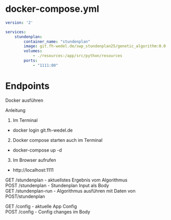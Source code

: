 # docker-compose.yml

```yml
version: '2'

services:
    stundenplan:
        container_name: "stundenplan"
        image: git.fh-wedel.de/swp_stundenplan25/genetic_algorithm:0.0.2
        volumes:
            - ./resources:/app/src/python/resources
        ports:
            - "1111:80"
```

# Endpoints

Docker ausführen
 
Anleitung
1. Im Terminal 
  - docker login git.fh-wedel.de
2. Docker compose starten auch im Terminal 
  - docker-compose up -d
3. Im Browser aufrufen 
  - http://localhost:1111

GET /stundenplan - aktuellstes Ergebnis vom Algorithmus  
POST /stundenplan - Stundenplan Input als Body  
GET /stundenplan-run - Algorithmus ausführen mit Daten von POST/stundenplan 

GET /config  - aktuelle App Config  
POST /config - Config changes im Body